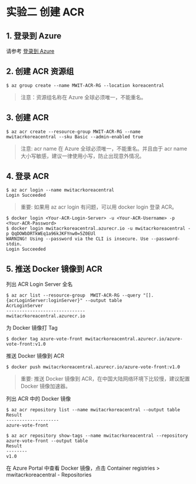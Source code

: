 # 实验二 创建 ACR

## 1. 登录到 Azure
请参考 [登录到 Azure](https://github.com/maping/azure-workshops-cn/blob/master/env/sign-in-azure.md#%E7%99%BB%E5%BD%95%E5%88%B0-azure)

## 2. 创建 ACR 资源组
```console
$ az group create --name MWIT-ACR-RG --location koreacentral
```
>注意：资源组名称在 Azure 全球必须唯一，不能重名。

## 3. 创建 ACR
```console
$ az acr create --resource-group MWIT-ACR-RG --name mwitacrkoreacentral --sku Basic --admin-enabled true
```
>注意: acr name 在 Azure 全球必须唯一，不能重名。并且由于 acr name 大小写敏感，建议一律使用小写，防止出现意外情况。

## 4. 登录 ACR
```console
$ az acr login --name mwitacrkoreacentral
Login Succeeded
```
>重要: 如果用 az acr login 有问题，可以用 docker login 登录 ACR。
```console
$ docker login <Your-ACR-Login-Server> -u <Your-ACR-Username> -p <Your-ACR-Password>
$ docker login mwitacrkoreacentral.azurecr.io -u mwitacrkoreacentral -p QqDOWbDRTkWEq1a96kJKFYnw0=5Z0EUl
WARNING! Using --password via the CLI is insecure. Use --password-stdin.
Login Succeeded
```

## 5. 推送 Docker 镜像到 ACR
列出 ACR Login Server 全名
```console
$ az acr list --resource-group  MWIT-ACR-RG --query "[].{acrLoginServer:loginServer}" --output table
AcrLoginServer
------------------------------
mwitacrkoreacentral.azurecr.io
```
为 Docker 镜像打 Tag
```console
$ docker tag azure-vote-front mwitacrkoreacentral.azurecr.io/azure-vote-front:v1.0
```
推送 Docker 镜像到 ACR
```console
$ docker push mwitacrkoreacentral.azurecr.io/azure-vote-front:v1.0
```
>重要: 推送 Docker 镜像到 ACR，在中国大陆网络环境下比较慢，建议配置 Docker 镜像加速器。

列出 ACR 中的 Docker 镜像
```console
$ az acr repository list --name mwitacrkoreacentral --output table
Result
--------------------
azure-vote-front
```
```console
$ az acr repository show-tags --name mwitacrkoreacentral --repository azure-vote-front --output table
Result
--------
v1.0
```
在 Azure Portal 中查看 Docker 镜像，点击 Container registries > mwitacrkoreacentral - Repositories
